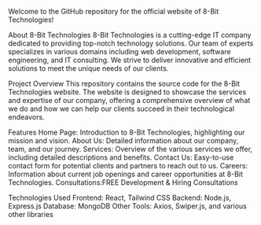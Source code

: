 Welcome to the GitHub repository for the official website of 8-Bit Technologies!

About 8-Bit Technologies
8-Bit Technologies is a cutting-edge IT company dedicated to providing top-notch technology solutions. Our team of experts specializes in various domains including web development, software engineering, and IT consulting. We strive to deliver innovative and efficient solutions to meet the unique needs of our clients.

Project Overview
This repository contains the source code for the 8-Bit Technologies website. The website is designed to showcase the services and expertise of our company, offering a comprehensive overview of what we do and how we can help our clients succeed in their technological endeavors.

Features
Home Page: Introduction to 8-Bit Technologies, highlighting our mission and vision.
About Us: Detailed information about our company, team, and our journey.
Services: Overview of the various services we offer, including detailed descriptions and benefits.
Contact Us: Easy-to-use contact form for potential clients and partners to reach out to us.
Careers: Information about current job openings and career opportunities at 8-Bit Technologies.
Consultations:FREE Development & Hiring Consultations

Technologies Used
Frontend: React, Tailwind CSS
Backend: Node.js, Express.js
Database: MongoDB
Other Tools: Axios, Swiper.js, and various other libraries
